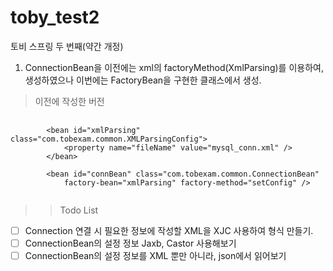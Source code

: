 # toby_test2
토비 스프링 두 번째(약간 개정)

1. ConnectionBean을 이전에는 xml의 factoryMethod(XmlParsing)를 이용하여, 생성하였으나 이번에는 FactoryBean을 구현한 클래스에서 생성.
> 이전에 작성한 버전
<pre>
    <code>
        &lt;bean id="xmlParsing" class="com.tobexam.common.XMLParsingConfig"&gt;
            &lt;property name="fileName" value="mysql_conn.xml" /&gt;
        &lt;/bean&gt;

        &lt;bean id="connBean" class="com.tobexam.common.ConnectionBean"
            factory-bean="xmlParsing" factory-method="setConfig" /&gt;
    </code>
</pre>
>> Todo List
- [ ] Connection 연결 시 필요한 정보에 작성할 XML을 XJC 사용하여 형식 만들기. 
- [ ] ConnectionBean의 설정 정보 Jaxb, Castor 사용해보기
- [ ] ConnectionBean의 설정 정보를 XML 뿐만 아니라, json에서 읽어보기
